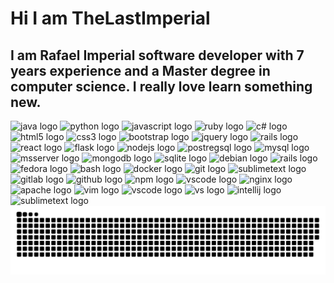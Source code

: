 # Hi I am TheLastImperial

## I am Rafael Imperial software developer  with 7 years experience and a Master degree in computer science. I really love learn something new.

<div align="left">

  <!-- Languages -->
  <img src="https://cdn.jsdelivr.net/gh/devicons/devicon/icons/java/java-original.svg" height="40" width="52" alt="java logo"  />
  <img src="https://cdn.jsdelivr.net/gh/devicons/devicon/icons/python/python-original.svg" height="40" width="52" alt="python logo"  />
  <img src="https://cdn.jsdelivr.net/gh/devicons/devicon/icons/javascript/javascript-original.svg" height="40" width="52" alt="javascript logo"  />
  <img src="https://cdn.jsdelivr.net/gh/devicons/devicon/icons/ruby/ruby-original.svg" height="40" width="52" alt="ruby logo"  />
  <img src="https://cdn.jsdelivr.net/gh/devicons/devicon/icons/csharp/csharp-original.svg" height="40" width="52" alt="c# logo"/>

  <!-- Web Basic -->
  <img src="https://cdn.jsdelivr.net/gh/devicons/devicon/icons/html5/html5-original.svg" height="40" width="52" alt="html5 logo"  />
  <img src="https://cdn.jsdelivr.net/gh/devicons/devicon/icons/css3/css3-original.svg" height="40" width="52" alt="css3 logo"  />
  <img src="https://cdn.jsdelivr.net/gh/devicons/devicon/icons/bootstrap/bootstrap-original.svg" height="40" width="52" alt="bootstrap logo"  />
  <img src="https://cdn.jsdelivr.net/gh/devicons/devicon/icons/jquery/jquery-original.svg" height="40" width="52" alt="jquery logo"/>

  <!-- Web Frameworks -->
  <img src="https://cdn.jsdelivr.net/gh/devicons/devicon/icons/rails/rails-original-wordmark.svg" height="40" width="52" alt="rails logo"/>
  <img src="https://cdn.jsdelivr.net/gh/devicons/devicon/icons/react/react-original.svg" height="40" width="52" alt="react logo"  />
  <img src="https://cdn.jsdelivr.net/gh/devicons/devicon/icons/flask/flask-original.svg" height="40" width="52" alt="flask logo"/>
  <img src="https://cdn.jsdelivr.net/gh/devicons/devicon/icons/nodejs/nodejs-original.svg" height="40" width="52" alt="nodejs logo"  />

  <!-- Databases -->
  <img src="https://cdn.jsdelivr.net/gh/devicons/devicon/icons/postgresql/postgresql-original.svg" height="40" width="52" alt="postregsql logo"/>
  <img src="https://cdn.jsdelivr.net/gh/devicons/devicon/icons/mysql/mysql-original.svg" height="40" width="52" alt="mysql logo"  />
  <img src="https://cdn.jsdelivr.net/gh/devicons/devicon/icons/microsoftsqlserver/microsoftsqlserver-plain.svg" height="40" width="52" alt="msserver logo"/>
  <img src="https://cdn.jsdelivr.net/gh/devicons/devicon/icons/mongodb/mongodb-original.svg" height="40" width="52" alt="mongodb logo"  />
  <img src="https://cdn.jsdelivr.net/gh/devicons/devicon/icons/sqlite/sqlite-original.svg" height="40" width="52" alt="sqlite logo"/>

  <!-- Linux Distros -->
  <img src="https://cdn.jsdelivr.net/gh/devicons/devicon/icons/debian/debian-original.svg" height="40" width="52" alt="debian logo"/>
  <img src="https://cdn.jsdelivr.net/gh/devicons/devicon/icons/ubuntu/ubuntu-plain.svg" height="40" width="52" h="52" alt="rails logo"/>
  <img src="https://cdn.jsdelivr.net/gh/devicons/devicon/icons/fedora/fedora-original.svg" height="40" width="52" alt="fedora logo"/>    
  <!-- Command line -->
  <img src="https://cdn.jsdelivr.net/gh/devicons/devicon/icons/bash/bash-original.svg" height="40" width="52" alt="bash logo"  />
  <!-- Containers -->
  <img src="https://cdn.jsdelivr.net/gh/devicons/devicon/icons/docker/docker-original.svg" height="40" width="52" alt="docker logo"/>

  <!-- Version managers -->
  <img src="https://cdn.jsdelivr.net/gh/devicons/devicon/icons/git/git-original.svg" height="40" width="52" alt="git logo"/>
  <img src="https://www.sublimemerge.com/images/logo.svg" height="40" width="52" alt="sublimetext logo" />
  <img src="https://cdn.jsdelivr.net/gh/devicons/devicon/icons/gitlab/gitlab-original.svg" height="40" width="52" alt="gitlab logo"/>
  <img src="https://cdn.jsdelivr.net/gh/devicons/devicon/icons/github/github-original.svg" height="40" width="52" alt="github logo"/>

  <!-- Node packages managers -->
  <img src="https://cdn.jsdelivr.net/gh/devicons/devicon/icons/npm/npm-original-wordmark.svg" height="40" width="52" alt="npm logo"/>
  <img src="https://cdn.jsdelivr.net/gh/devicons/devicon/icons/yarn/yarn-original.svg" height="40" width="52" alt="vscode logo"/>

   <!-- Web Servers -->
  <img src="https://cdn.jsdelivr.net/gh/devicons/devicon/icons/nginx/nginx-original.svg" height="40" width="52" alt="nginx logo"/>
  <img src="https://cdn.jsdelivr.net/gh/devicons/devicon/icons/apache/apache-original.svg" height="40" width="52" alt="apache logo"/>
          
  <!-- IDEs -->
  <img src="https://cdn.jsdelivr.net/gh/devicons/devicon/icons/vim/vim-original.svg" height="40" width="52" alt="vim logo"/>
  <img src="https://cdn.jsdelivr.net/gh/devicons/devicon/icons/vscode/vscode-original.svg" height="40" width="52" alt="vscode logo"/>
  <img src="https://cdn.jsdelivr.net/gh/devicons/devicon/icons/visualstudio/visualstudio-plain.svg" height="40" width="52" alt="vs logo"/>
  <img src="https://cdn.jsdelivr.net/gh/devicons/devicon/icons/intellij/intellij-original.svg" height="40" width="52" alt="intellij logo"/>
  <img src="https://www.sublimetext.com/images/logo.svg" height="40" width="52" alt="sublimetext logo" />
  
</div>

<img src="https://raw.githubusercontent.com/TheLastImperial/TheLastImperial/snake/snake.svg" alt="Snake animation" />
